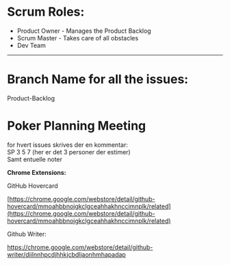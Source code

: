 # Scrum Roles:

*   Product Owner - Manages the Product Backlog
*   Scrum Master - Takes care of all obstacles
*   Dev Team

---

# Branch Name for all the issues:

Product-Backlog

# Poker Planning Meeting

for hvert issues skrives der en kommentar:  
SP 3 5 7 (her er det 3 personer der estimer)  
Samt entuelle noter

**Chrome Extensions:**

GitHub Hovercard

[https://chrome.google.com/webstore/detail/github-hovercard/mmoahbbnojgkclgceahhakhnccimnplk/related](https://chrome.google.com/webstore/detail/github-hovercard/mmoahbbnojgkclgceahhakhnccimnplk/related)

Github Writer:

https://chrome.google.com/webstore/detail/github-writer/diilnnhpcdjhhkjcbdljaonhmhapadap
